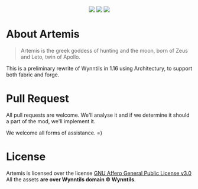 <p align="center">
<br>
<a href="https://discord.gg/ve49m9J"><img src="https://discordapp.com/api/guilds/394189072635133952/widget.png"></a>
<a href="https://github.com/Wynntils/Artemis/actions/workflows/ci.yml"><img src="https://github.com/Wynntils/Artemis/actions/workflows/ci.yml/badge.svg"></a>
<a href="https://github.com/Wynntils/Artemis/blob/development/LICENSE"><img src="https://img.shields.io/badge/license-AGPL%203.0-green.svg"></a>
</p>

About Artemis
========
> Artemis is the greek goddess of hunting and the moon, born of Zeus and Leto, twin of Apollo.

This is a preliminary rewrite of Wynntils in 1.16 using Architectury, to support both fabric and forge.

Pull Request
========
All pull requests are welcome. We'll analyse it and if we determine it should a part of the mod, we'll implement it.

We welcome all forms of assistance. =)

License
========

Artemis is licensed over the license [GNU Affero General Public License v3.0](https://github.com/Wynntils/Artemis/blob/development/LICENSE)<br>
All the assets **are over Wynntils domain © Wynntils**.
